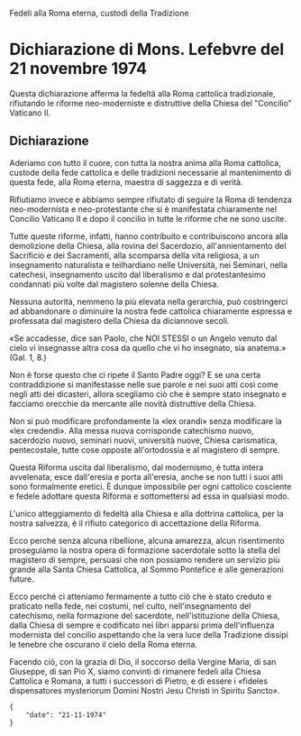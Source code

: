 
Fedeli alla Roma eterna, custodi della Tradizione

# Dichiarazione di Mons. Lefebvre del 21 novembre 1974

Questa dichiarazione afferma la fedeltà alla Roma cattolica tradizionale, 
rifiutando le riforme neo-moderniste e distruttive della Chiesa del "Concilio" 
Vaticano II.

## Dichiarazione

Aderiamo con tutto il cuore, con tutta la nostra anima alla Roma cattolica, 
custode della fede cattolica e delle tradizioni necessarie al mantenimento di 
questa fede, alla Roma eterna, maestra di saggezza e di verità.

Rifiutiamo invece e abbiamo sempre rifiutato di seguire la Roma di tendenza 
neo-modernista e neo-protestante che si è manifestata chiaramente nel Concilio 
Vaticano II e dopo il concilio in tutte le riforme che ne sono uscite.

Tutte queste riforme, infatti, hanno contribuito e contribuiscono ancora alla 
demolizione della Chiesa, alla rovina del Sacerdozio, all'annientamento del 
Sacrificio e dei Sacramenti, alla scomparsa della vita religiosa, a un insegnamento 
naturalista e teilhardiano nelle Università, nei Seminari, nella catechesi, 
insegnamento uscito dal liberalismo e dal protestantesimo condannati più volte 
dal magistero solenne della Chiesa.

Nessuna autorità, nemmeno la più elevata nella gerarchia, può costringerci ad 
abbandonare o diminuire la nostra fede cattolica chiaramente espressa e professata 
dal magistero della Chiesa da diciannove secoli.

«Se accadesse, dice san Paolo, che NOI STESSI o un Angelo venuto dal cielo vi 
insegnasse altra cosa da quello che vi ho insegnato, sia anatema.» (Gal. 1, 8.)

Non è forse questo che ci ripete il Santo Padre oggi? E se una certa contraddizione 
si manifestasse nelle sue parole e nei suoi atti così come negli atti dei dicasteri, 
allora scegliamo ciò che è sempre stato insegnato e facciamo orecchie da mercante 
alle novità distruttive della Chiesa.

Non si può modificare profondamente la «lex orandi» senza modificare la «lex credendi». 
Alla messa nuova corrisponde catechismo nuovo, sacerdozio nuovo, seminari nuovi, 
università nuove, Chiesa carismatica, pentecostale, tutte cose opposte all'ortodossia 
e al magistero di sempre.

Questa Riforma uscita dal liberalismo, dal modernismo, è tutta intera avvelenata; 
esce dall'eresia e porta all'eresia, anche se non tutti i suoi atti sono formalmente 
eretici. È dunque impossibile per ogni cattolico cosciente e fedele adottare 
questa Riforma e sottomettersi ad essa in qualsiasi modo.

L'unico atteggiamento di fedeltà alla Chiesa e alla dottrina cattolica, per la 
nostra salvezza, è il rifiuto categorico di accettazione della Riforma.

Ecco perché senza alcuna ribellione, alcuna amarezza, alcun risentimento proseguiamo 
la nostra opera di formazione sacerdotale sotto la stella del magistero di sempre, 
persuasi che non possiamo rendere un servizio più grande alla Santa Chiesa Cattolica, 
al Sommo Pontefice e alle generazioni future.

Ecco perché ci atteniamo fermamente a tutto ciò che è stato creduto e praticato 
nella fede, nei costumi, nel culto, nell'insegnamento del catechismo, nella formazione 
del sacerdote, nell'istituzione della Chiesa, dalla Chiesa di sempre e codificato 
nei libri apparsi prima dell'influenza modernista del concilio aspettando che 
la vera luce della Tradizione dissipi le tenebre che oscurano il cielo della 
Roma eterna.

Facendo ciò, con la grazia di Dio, il soccorso della Vergine Maria, di san Giuseppe, 
di san Pio X, siamo convinti di rimanere fedeli alla Chiesa Cattolica e Romana, 
a tutti i successori di Pietro, e di essere i «fideles dispensatores mysteriorum 
Domini Nostri Jesu Christi in Spiritu Sancto».

```
{
    "date": "21-11-1974"
}
```